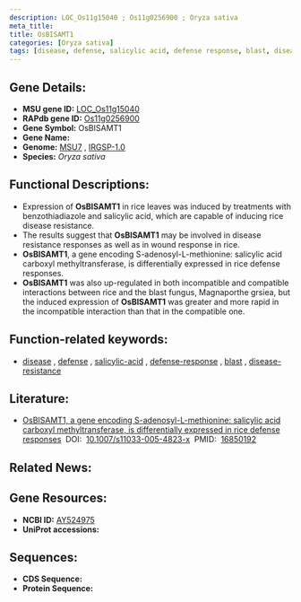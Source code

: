 ```yaml
---
description: LOC_Os11g15040 ; Os11g0256900 ; Oryza sativa
meta_title:
title: OsBISAMT1
categories: [Oryza sativa]
tags: [disease, defense, salicylic acid, defense response, blast, disease resistance]
---
```


## Gene Details:
- **MSU gene ID:** [LOC_Os11g15040](http://rice.uga.edu/cgi-bin/ORF_infopage.cgi?orf=LOC_Os11g15040)  
- **RAPdb gene ID:** [Os11g0256900](https://rapdb.dna.affrc.go.jp/locus/?name=Os11g0256900)  
- **Gene Symbol:** OsBISAMT1
- **Gene Name:**
- **Genome:**  [MSU7](http://rice.uga.edu/)&nbsp;,&nbsp;[IRGSP-1.0](https://rapdb.dna.affrc.go.jp/download/irgsp1.html)
- **Species:** *Oryza sativa*

## Functional Descriptions:
   - Expression of **OsBISAMT1** in rice leaves was induced by treatments with benzothiadiazole and salicylic acid, which are capable of inducing rice disease resistance.
   - The results suggest that **OsBISAMT1** may be involved in disease resistance responses as well as in wound response in rice.
   - **OsBISAMT1**, a gene encoding S-adenosyl-L-methionine: salicylic acid carboxyl methyltransferase, is differentially expressed in rice defense responses.
   - **OsBISAMT1** was also up-regulated in both incompatible and compatible interactions between rice and the blast fungus, Magnaporthe grsiea, but the induced expression of **OsBISAMT1** was greater and more rapid in the incompatible interaction than that in the compatible one.

## Function-related keywords:
   - [disease](/tags/disease/)&nbsp;,&nbsp;[defense](/tags/defense/)&nbsp;,&nbsp;[salicylic-acid](/tags/salicylic-acid/)&nbsp;,&nbsp;[defense-response](/tags/defense-response/)&nbsp;,&nbsp;[blast](/tags/blast/)&nbsp;,&nbsp;[disease-resistance](/tags/disease-resistance/)

## Literature:
   - [OsBISAMT1, a gene encoding S-adenosyl-L-methionine: salicylic acid carboxyl methyltransferase, is differentially expressed in rice defense responses](https://www.doi.org/10.1007/s11033-005-4823-x)&nbsp;&nbsp;DOI:&nbsp;&nbsp;[10.1007/s11033-005-4823-x](https://www.doi.org/10.1007/s11033-005-4823-x)&nbsp;&nbsp;PMID:&nbsp;&nbsp;[16850192](https://pubmed.ncbi.nlm.nih.gov/16850192/)

## Related News:

## Gene Resources:
- **NCBI ID:**  [AY524975](http://www.ncbi.nlm.nih.gov/nuccore/AY524975)
- **UniProt accessions:** [](https://www.uniprot.org/uniprotkb//entry)

## Sequences:
- **CDS Sequence:**
- **Protein Sequence:**
